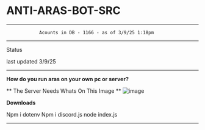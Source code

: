 # ANTI-ARAS-BOT-SRC
-----------------------

                Acounts in DB - 1166 - as of 3/9/25 1:18pm 


----------------------- 

Status 

last updated 3/9/25


----------------------- 
**How do you run aras on your own pc or server?**

** The Server Needs Whats On This Image **
![image](https://github.com/user-attachments/assets/10c568b0-da2e-486b-b3ea-6edcf32279e3)

**Downloads**

Npm i dotenv
Npm i discord.js
node index.js

--------------------------------------------
